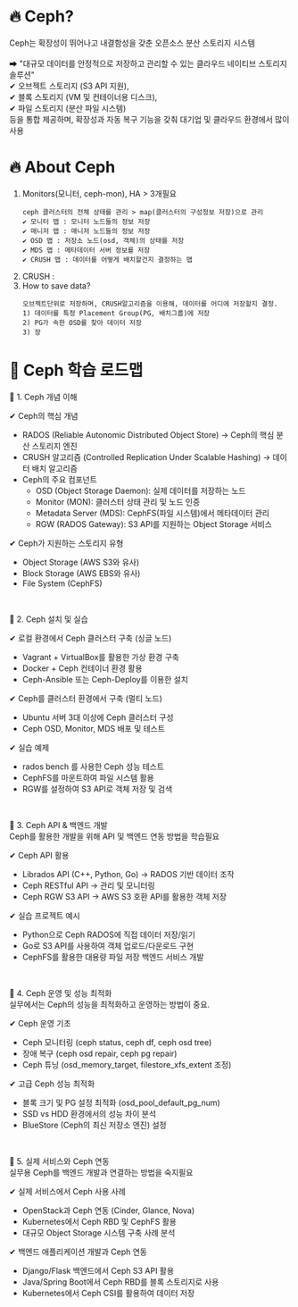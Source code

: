 # 🔥 Ceph?
Ceph는 확장성이 뛰어나고 내결함성을 갖춘 오픈소스 분산 스토리지 시스템<br/><br/>
  ➡ "대규모 데이터를 안정적으로 저장하고 관리할 수 있는 클라우드 네이티브 스토리지 솔루션"<br/>
    ✔ 오브젝트 스토리지 (S3 API 지원),<br/>
    ✔ 블록 스토리지 (VM 및 컨테이너용 디스크),<br/>
    ✔ 파일 스토리지 (분산 파일 시스템)<br/>
    등을 통합 제공하며, 확장성과 자동 복구 기능을 갖춰 대기업 및 클라우드 환경에서 많이 사용

# 🔥 About Ceph
1. Monitors(모니터, ceph-mon), HA > 3개필요
   ```
   ceph 클러스터의 전체 상태를 관리 > map(클러스터의 구성정보 저장)으로 관리
   ✔ 모니터 맵 : 모니터 노드들의 정보 저장
   ✔ 매니저 맵 : 매니저 노드들의 정보 저장
   ✔ OSD 맵 : 저장소 노드(osd, 객체)의 상태를 저장
   ✔ MDS 맵 : 메타데이터 서버 정보를 저장
   ✔ CRUSH 맵 : 데이터를 어떻게 배치할건지 결정하는 맵
   ```
3. CRUSH :
4. How to save data?
   ```
   오브젝트단위로 저장하며, CRUSH알고리즘을 이용해, 데이터를 어디에 저장할지 결정.
   1) 데이터를 특정 Placement Group(PG, 배치그룹)에 저장
   2) PG가 속한 OSD를 찾아 데이터 저장
   3) 장  
   ```

# 🚀 Ceph 학습 로드맵

🔹 1. Ceph 개념 이해<br/>

✔ Ceph의 핵심 개념
  - RADOS (Reliable Autonomic Distributed Object Store) → Ceph의 핵심 분산 스토리지 엔진
  - CRUSH 알고리즘 (Controlled Replication Under Scalable Hashing) → 데이터 배치 알고리즘
  - Ceph의 주요 컴포넌트
    - OSD (Object Storage Daemon): 실제 데이터를 저장하는 노드
    - Monitor (MON): 클러스터 상태 관리 및 노드 인증
    - Metadata Server (MDS): CephFS(파일 시스템)에서 메타데이터 관리
    - RGW (RADOS Gateway): S3 API를 지원하는 Object Storage 서비스
      
✔ Ceph가 지원하는 스토리지 유형
  - Object Storage (AWS S3와 유사)
  - Block Storage (AWS EBS와 유사)
  - File System (CephFS)

<br/>

🔹 2. Ceph 설치 및 실습<br/>

✔ 로컬 환경에서 Ceph 클러스터 구축 (싱글 노드)
  - Vagrant + VirtualBox를 활용한 가상 환경 구축
  - Docker + Ceph 컨테이너 환경 활용
  - Ceph-Ansible 또는 Ceph-Deploy를 이용한 설치
    
✔ Ceph를 클러스터 환경에서 구축 (멀티 노드)
  - Ubuntu 서버 3대 이상에 Ceph 클러스터 구성
  - Ceph OSD, Monitor, MDS 배포 및 테스트
    
✔ 실습 예제
  - rados bench 를 사용한 Ceph 성능 테스트
  - CephFS를 마운트하여 파일 시스템 활용
  - RGW를 설정하여 S3 API로 객체 저장 및 검색

<br/>

🔹 3. Ceph API & 백엔드 개발<br/>
Ceph를 활용한 개발을 위해 API 및 백엔드 연동 방법을 학습필요<br/>

✔ Ceph API 활용
  - Librados API (C++, Python, Go) → RADOS 기반 데이터 조작
  - Ceph RESTful API → 관리 및 모니터링
  - Ceph RGW S3 API → AWS S3 호환 API를 활용한 객체 저장
    
✔ 실습 프로젝트 예시
  - Python으로 Ceph RADOS에 직접 데이터 저장/읽기
  - Go로 S3 API를 사용하여 객체 업로드/다운로드 구현
  - CephFS를 활용한 대용량 파일 저장 백엔드 서비스 개발

<br/>

🔹 4. Ceph 운영 및 성능 최적화<br/>
실무에서는 Ceph의 성능을 최적화하고 운영하는 방법이 중요.<br/>

✔ Ceph 운영 기초
  - Ceph 모니터링 (ceph status, ceph df, ceph osd tree)
  - 장애 복구 (ceph osd repair, ceph pg repair)
  - Ceph 튜닝 (osd_memory_target, filestore_xfs_extent 조정)
    
✔ 고급 Ceph 성능 최적화
  - 블록 크기 및 PG 설정 최적화 (osd_pool_default_pg_num)
  - SSD vs HDD 환경에서의 성능 차이 분석
  - BlueStore (Ceph의 최신 저장소 엔진) 설정

<br/>

🔹 5. 실제 서비스와 Ceph 연동<br/>
실무용 Ceph를 백엔드 개발과 연결하는 방법을 숙지필요<br/>

✔ 실제 서비스에서 Ceph 사용 사례
  - OpenStack과 Ceph 연동 (Cinder, Glance, Nova)
  - Kubernetes에서 Ceph RBD 및 CephFS 활용
  - 대규모 Object Storage 시스템 구축 사례 분석
    
✔ 백엔드 애플리케이션 개발과 Ceph 연동
  - Django/Flask 백엔드에서 Ceph S3 API 활용
  - Java/Spring Boot에서 Ceph RBD를 블록 스토리지로 사용
  - Kubernetes에서 Ceph CSI를 활용하여 데이터 저장
